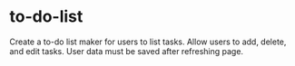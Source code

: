 # to-do-list
Create a to-do list maker for users to list tasks. Allow users to add, delete, and edit tasks. User data must be saved after refreshing page.